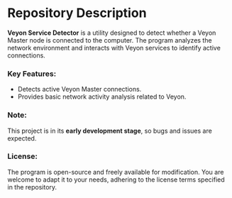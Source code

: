 # Repository Description

**Veyon Service Detector** is a utility designed to detect whether a Veyon Master node is connected to the computer. The program analyzes the network environment and interacts with Veyon services to identify active connections.

### Key Features:
- Detects active Veyon Master connections.
- Provides basic network activity analysis related to Veyon.

### Note:
This project is in its **early development stage**, so bugs and issues are expected. 

### License:
The program is open-source and freely available for modification. You are welcome to adapt it to your needs, adhering to the license terms specified in the repository. 
